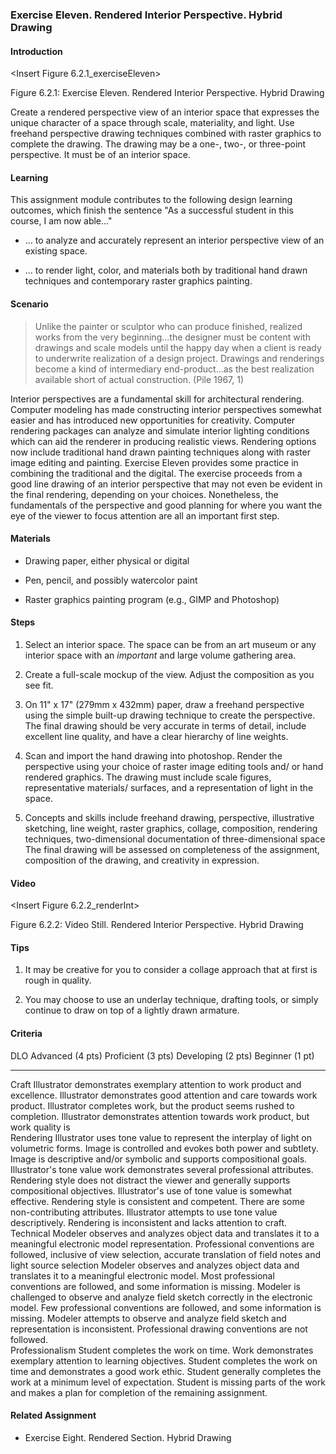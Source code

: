 ### Exercise Eleven. Rendered Interior Perspective. Hybrid Drawing

#### Introduction

\<Insert Figure 6.2.1_exerciseEleven\>

Figure 6.2.1: Exercise Eleven. Rendered Interior Perspective. Hybrid
Drawing

Create a rendered perspective view of an interior space that expresses
the unique character of a space through scale, materiality, and light.
Use freehand perspective drawing techniques combined with raster
graphics to complete the drawing. The drawing may be a one-, two-, or
three-point perspective. It must be of an interior space.

#### Learning

This assignment module contributes to the following design learning
outcomes, which finish the sentence "As a successful student in this
course, I am now able..."

-   ... to analyze and accurately represent an interior perspective view
    of an existing space.

-   ... to render light, color, and materials both by traditional hand
    drawn techniques and contemporary raster graphics painting.

#### Scenario

> Unlike the painter or sculptor who can produce finished, realized
> works from the very beginning...the designer must be content with
> drawings and scale models until the happy day when a client is ready
> to underwrite realization of a design project. Drawings and renderings
> become a kind of intermediary end-product...as the best realization
> available short of actual construction. (Pile 1967, 1)

Interior perspectives are a fundamental skill for architectural
rendering. Computer modeling has made constructing interior perspectives
somewhat easier and has introduced new opportunities for creativity.
Computer rendering packages can analyze and simulate interior lighting
conditions which can aid the renderer in producing realistic views.
Rendering options now include traditional hand drawn painting techniques
along with raster image editing and painting. Exercise Eleven provides
some practice in combining the traditional and the digital. The exercise
proceeds from a good line drawing of an interior perspective that may
not even be evident in the final rendering, depending on your choices.
Nonetheless, the fundamentals of the perspective and good planning for
where you want the eye of the viewer to focus attention are all an
important first step.

#### Materials

-   Drawing paper, either physical or digital

-   Pen, pencil, and possibly watercolor paint

-   Raster graphics painting program (e.g., GIMP and Photoshop)

#### Steps

1.  Select an interior space. The space can be from an art museum or any
    interior space with an *important* and large volume gathering area.

2.  Create a full-scale mockup of the view. Adjust the composition as
    you see fit.

3.  On 11\" x 17\" (279mm x 432mm) paper, draw a freehand perspective
    using the simple built-up drawing technique to create the
    perspective. The final drawing should be very accurate in terms of
    detail, include excellent line quality, and have a clear hierarchy
    of line weights.

4.  Scan and import the hand drawing into photoshop. Render the
    perspective using your choice of raster image editing tools and/ or
    hand rendered graphics. The drawing must include scale figures,
    representative materials/ surfaces, and a representation of light in
    the space.

5.  Concepts and skills include freehand drawing, perspective,
    illustrative sketching, line weight, raster graphics, collage,
    composition, rendering techniques, two-dimensional documentation of
    three-dimensional space The final drawing will be assessed on
    completeness of the assignment, composition of the drawing, and
    creativity in expression.

#### Video

\<Insert Figure 6.2.2_renderInt\>

Figure 6.2.2: Video Still. Rendered Interior Perspective. Hybrid Drawing

#### Tips

1.  It may be creative for you to consider a collage approach that at
    first is rough in quality.

2.  You may choose to use an underlay technique, drafting tools, or
    simply continue to draw on top of a lightly drawn armature.

#### Criteria

  DLO               Advanced (4 pts)                                                                                                                                                                                                                                  Proficient (3 pts)                                                                                                                                                           Developing (2 pts)                                                                                                                                                         Beginner (1 pt)                                                                                                                               
  ----------------- ------------------------------------------------------------------------------------------------------------------------------------------------------------------------------------------------------------------------------------------------- ---------------------------------------------------------------------------------------------------------------------------------------------------------------------------- -------------------------------------------------------------------------------------------------------------------------------------------------------------------------- --------------------------------------------------------------------------------------------------------------------------------------------- --
  Craft             Illustrator demonstrates exemplary attention to work product and excellence.                                                                                                                                                                      Illustrator demonstrates good attention and care towards work product.                                                                                                       Illustrator completes work, but the product seems rushed to completion.                                                                                                    Illustrator demonstrates attention towards work product, but work quality is                                                                  
  Rendering         Illustrator uses tone value to represent the interplay of light on volumetric forms. Image is controlled and evokes both power and subtlety. Image is descriptive and/or symbolic and supports compositional goals.                               Illustrator\'s tone value work demonstrates several professional attributes. Rendering style does not distract the viewer and generally supports compositional objectives.   Illustrator\'s use of tone value is somewhat effective. Rendering style is consistent and competent. There are some non-contributing attributes.                           Illustrator attempts to use tone value descriptively. Rendering is inconsistent and lacks attention to craft.                                 
  Technical         Modeler observes and analyzes object data and translates it to a meaningful electronic model representation. Professional conventions are followed, inclusive of view selection, accurate translation of field notes and light source selection   Modeler observes and analyzes object data and translates it to a meaningful electronic model. Most professional conventions are followed, and some information is missing.   Modeler is challenged to observe and analyze field sketch correctly in the electronic model. Few professional conventions are followed, and some information is missing.   Modeler attempts to observe and analyze field sketch and representation is inconsistent. Professional drawing conventions are not followed.   
  Professionalism   Student completes the work on time. Work demonstrates exemplary attention to learning objectives.                                                                                                                                                 Student completes the work on time and demonstrates a good work ethic.                                                                                                       Student generally completes the work at a minimum level of expectation.                                                                                                    Student is missing parts of the work and makes a plan for completion of the remaining assignment.                                             

#### Related Assignment

-   Exercise Eight. Rendered Section. Hybrid Drawing

